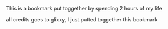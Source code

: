 This is a bookmark put toggether by spending 2 hours of my life 

all credits goes to glixxy, I just putted toggether this bookmark

